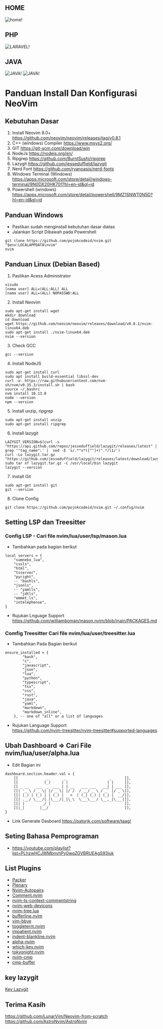 ## HOME

![home!](img/home.png)

## PHP

![LARAVEL!](img/laravel.jpeg)

## JAVA

![JAVA!](img/Spring_boot_code.jpeg)
![JAVA!](img/terminal_spring_boot.jpeg)

# Panduan Install Dan Konfigurasi NeoVim

## Kebutuhan Dasar

1. Install Neovim 8.0+ https://github.com/neovim/neovim/releases/tag/v0.8.1
2. C++ (windows) Compiler https://www.msys2.org/
3. GIT https://git-scm.com/download/win
4. NodeJs https://nodejs.org/en/
5. Ripgrep https://github.com/BurntSushi/ripgrep
6. Lazygit https://github.com/jesseduffield/lazygit
7. Nerd Font https://github.com/ryanoasis/nerd-fonts
8. Windows Terminal (Windows) https://apps.microsoft.com/store/detail/windows-terminal/9N0DX20HK701?hl=en-id&gl=id
9. Powershell (windows) https://apps.microsoft.com/store/detail/powershell/9MZ1SNWT0N5D?hl=en-id&gl=id

## Panduan Windows

- Pastikan sudah menginstall kebutuhan dasar diatas
- Jalankan Script Dibawah pada Powershell

```
git clone https://github.com/pojokcodeid/nvim.git "$env:LOCALAPPDATA\nvim"
nvim
```

## Panduan Linux (Debian Based)

1.  Pastikan Acess Administrator

```
visudo
[nama user] ALL=(ALL:ALL) ALL
[nama user] ALL=(ALL) NOPASSWD:ALL
```

2. Install Neovim

```
sudo apt-get install wget
mkdir download
cd download
wget https://github.com/neovim/neovim/releases/download/v0.8.1/nvim-linux64.deb
sudo apt-get install ./nvim-linux64.deb
nvim --version
```

3. Check GCC

```
gcc --version
```

4. Install NodeJS

```
sudo apt-get install curl
sudo apt install build-essential libssl-dev
curl -o- https://raw.githubusercontent.com/nvm-sh/nvm/v0.35.3/install.sh | bash
source ~/.bashrc
nvm install 18.13.0
node --version
npm --version
```

5. Install unzip, ripgrep

```
sudo apt-get install unzip
sudo apt-get install ripgrep
```

6. Install lazygit

```
LAZYGIT_VERSION=$(curl -s "https://api.github.com/repos/jesseduffield/lazygit/releases/latest" | grep '"tag_name":' |  sed -E 's/.*"v*([^"]+)".*/\1/')
curl -Lo lazygit.tar.gz "https://github.com/jesseduffield/lazygit/releases/latest/download/lazygit_${LAZYGIT_VERSION}_Linux_x86_64.tar.gz"
sudo tar xf lazygit.tar.gz -C /usr/local/bin lazygit
lazygit --version
```

7. Install Git

```
sudo apt-get install git
git --version
```

8.  Clone Config

```
git clone https://github.com/pojokcodeid/nvim.git ~/.config/nvim
```

## Setting LSP dan Treesitter

### Config LSP - Cari file nvim/lua/user/lsp/mason.lua

- Tambahkan pada bagian berikut

```
local servers = {
	"sumneko_lua",
	"cssls",
	"html",
	"tsserver",
	"pyright",
	-- "bashls",
	"jsonls",
	-- "yamlls",
	-- "jdtls",
	"emmet_ls",
	"intelephense",
}
```

- Rujukan Lnguage Support <br>
  https://github.com/williamboman/mason.nvim/blob/main/PACKAGES.md

### Comfig Treesitter Cari file nvim/lua/user/treesitter.lua

- Tambahkan Pada Bagian berikut

```
ensure_installed = {
		"bash",
		"c",
		"javascript",
		"json",
		"lua",
		"python",
		"typescript",
		"tsx",
		"css",
		"rust",
		"java",
		"yaml",
		"markdown",
		"markdown_inline",
	}, -- one of "all" or a list of languages
```

- Rujukan Language Support <br>
  https://github.com/nvim-treesitter/nvim-treesitter#supported-languages

## Ubah Dashboard => Cari File nvim/lua/user/alpha.lua

- Edit Bagian ini

```
dashboard.section.header.val = {
	[[             _       _                    _      ]],
	[[            (_)     | |                  | |     ]],
	[[ _ __   ___  _  ___ | | __   ___ ___   __| | ___ ]],
	[[| '_ \ / _ \| |/ _ \| |/ /  / __/ _ \ / _` |/ _ \]],
	[[| |_) | (_) | | (_) |   <  | (_| (_) | (_| |  __/]],
	[[| .__/ \___/| |\___/|_|\_\  \___\___/ \__,_|\___|]],
	[[| |        _/ |                                  ]],
	[[|_|       |__/                                   ]],
}

```

- Link Generate Dasboard
  https://patorjk.com/software/taag/

## Seting Bahasa Pemprograman

- https://youtube.com/playlist?list=PLhzwHCJWMbnvhPy0wqZGVBRUEAgS93iuk

## List Plugins

- <a href="https://github.com/wbthomason/packer.nvim">Packer </a>
- <a href="https://github.com/nvim-lua/plenary.nvim">Plenary </a>
- <a href="https://github.com/windwp/nvim-autopairs">Nvim-Autopairs </a>
- <a href="https://github.com/numToStr/Comment.nvim">Comment.nvim</a>
- <a href="https://github.com/JoosepAlviste/nvim-ts-context-commentstring">nvim-ts-context-commentstring</a>
- <a href="https://github.com/nvim-tree/nvim-web-devicons">nvim-web-devicons</a>
- <a href="https://github.com/nvim-tree/nvim-tree.lua">nvim-tree.lua</a>
- <a href="https://github.com/akinsho/bufferline.nvim">bufferline.nvim</a>
- <a href="https://github.com/moll/vim-bbye">vim-bbye</a>
- <a href="https://github.com/akinsho/toggleterm.nvim">toggleterm.nvim</a>
- <a href="https://github.com/lewis6991/impatient.nvim">impatient.nvim</a>
- <a href="https://github.com/lukas-reineke/indent-blankline.nvim">indent-blankline.nvim</a>
- <a href="https://github.com/goolord/alpha-nvim">alpha-nvim</a>
- <a href="https://github.com/folke/which-key.nvim">which-key.nvim</a>
- <a href="https://github.com/folke/tokyonight.nvim">tokyonight.nvim</a>
- <a href="https://github.com/hrsh7th/nvim-cmp">nvim-cmp</a>
- <a href="https://github.com/hrsh7th/cmp-buffer">cmp-buffer</a>

## key lazygit

<a href="https://github.com/jesseduffield/lazygit/blob/master/docs/keybindings/Keybindings_en.md?fbclid=IwAR3BogewbYeP0PbPY1pewCkq2c3PKua3eHi-00rHpdSdz9gSKrY71Pv10u4" target="_blank">Key Lazygit</a>

## Terima Kasih

https://github.com/LunarVim/Neovim-from-scratch <br>
https://github.com/AstroNvim/AstroNvim
